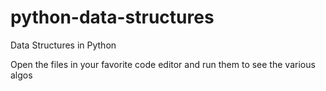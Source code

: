 # python-data-structures
Data Structures in Python


Open the files in your favorite code editor and run them to see the various algos
